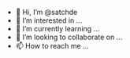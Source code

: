 - 👋 Hi, I’m @satchde
- 👀 I’m interested in ...
- 🌱 I’m currently learning ...
- 💞️ I’m looking to collaborate on ...
- 📫 How to reach me ...

<!---
satchde/satchde is a ✨ special ✨ repository because its `README.md` (this file) appears on your GitHub profile.
You can click the Preview link to take a look at your changes.
--->
